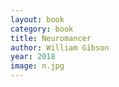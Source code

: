 ```yaml
---
layout: book
category: book
title: Neuromancer
author: William Gibson
year: 2018
image: n.jpg
---
```

